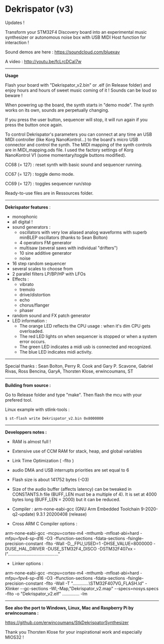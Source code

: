 Dekrispator (v3)
===========

Updates !

Transform your STM32F4 Discovery board into an experimental music synthesizer or autonomous noise box with USB MIDI Host function for interaction !

Sound demos are here : https://soundcloud.com/bluexav

A video : http://youtu.be/fcLrcDCaI7w

- - - -

**Usage**

Flash your board with "Dekrispator_v2.bin" or .elf (in Release folder) and enjoy hours and hours of sweet music coming of it ! Sounds can be loud so beware !

When powering up the board, the synth starts in "demo mode". The synth works on its own, sounds are perpetually changing. 

If you press the user button, sequencer will stop, it will run again if you press the button once again.

To control Dekrispator's parameters you can connect at any time an USB MIDI controller (like Korg NanoKontrol...) to the board's micro USB connector and control the synth.
The MIDI mapping of the synth controls are in MIDI_mapping.ods file. I used the factory settings of Korg NanoKontrol V1 (some momentary/toggle buttons modified). 

CC68 (= 127) : reset synth with basic sound and sequencer running.

CC67 (= 127) : toggle demo mode.

CC69 (= 127) : toggles sequencer run/stop



Ready-to-use files are in Ressources folder.

- - - -

**Dekrispator features** :

 * monophonic
 * all digital !
 * sound generators :
   * oscillators with very low aliased analog waveforms with superb minBLEP oscillators (thanks to Sean Bolton)
   * 4 operators FM generator
   * multisaw (several saws with individual "drifters")
   * 10 sine additive generator
   * noise
 * 16 step random sequencer
 * several scales to choose from
 * 2 parallel filters LP/BP/HP with LFOs
 * Effects :
   * vibrato
   * tremolo
   * drive/distortion
   * echo
   * chorus/flanger
   * phaser
 * random sound and FX patch generator
 * LED information :
   * The orange LED reflects the CPU usage : when it's dim CPU gets overloaded.
   * The red LED lights on when sequencer is stopped or when a system error occurs.
   * The green LED indicates a midi usb is connected and recognized.
   * The blue LED indicates midi activity.

- - - -
Special thanks : Sean Bolton, Perry R. Cook and Gary P. Scavone, Gabriel Rivas, Ross Bencina, GaryA, Thorsten Klose, erwincoumans, ST

- - - - 

**Building from source :**

Go to Release folder and type "make". Then flash the mcu with your prefered tool.

Linux example with stlink-tools : 

```
$ st-flash write Dekrispator_v2.bin 0x8000000
```

- - - 

**Developpers notes :**

* RAM is almost full !
* Extensive use of CCM RAM for stack, heap, and global variables
* Link Time Optimization ( -flto ) 
* audio DMA and USB interrupts priorities are set equal to 6
* Flash size is about 141752 bytes (-O3)
* Size of the audio buffer (affects latency) can be tweaked in CONSTANTS.h file (BUFF_LEN must be a multiple of 4).
It is set at 4000 bytes long (BUFF_LEN = 2000) but it can be reduced.

* Compiler : arm-none-eabi-gcc (GNU Arm Embedded Toolchain 9-2020-q2-update) 9.3.1 20200408 (release)

* Cross ARM C Compiler options :

arm-none-eabi-gcc -mcpu=cortex-m4 -mthumb -mfloat-abi=hard -mfpu=fpv4-sp-d16 -O3 -ffunction-sections -fdata-sections  -fsingle-precision-constant -flto -Wall -D__FPU_USED=1 -DHSE_VALUE=8000000 -DUSE_HAL_DRIVER -DUSE_STM32F4_DISCO -DSTM32F407xx -I"........................................."

* Linker options :

arm-none-eabi-gcc -mcpu=cortex-m4 -mthumb -mfloat-abi=hard -mfpu=fpv4-sp-d16 -O3 -ffunction-sections -fdata-sections  -fsingle-precision-constant -flto -Wall -T ".............\STM32F407VG_FLASH.ld" -Xlinker --gc-sections -Wl,-Map,"Dekrispator_v2.map" --specs=nosys.specs -flto -o "Dekrispator_v2.elf"  ..............  -lm
  
- - - 
**See also the port to Windows, Linux, Mac and Raspberry Pi  by erwincoumans :**

 https://github.com/erwincoumans/StkDekrispatorSynthesizer
 
 Thank you Thorsten Klose for your inspirational work and especially MIOS32 !
